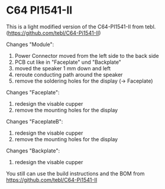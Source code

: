 # C64 PI1541-II

This is a light modified version of the C64-PI1541-II from tebl. (https://github.com/tebl/C64-Pi1541-II)


Changes "Module": 
1) Power Connector moved from the left side to the back side
2) PCB cut like in "Faceplate" und "Backplate"
3) moved the speaker 1 mm down and left
4) reroute conducting path around the speaker
5) remove the soldering holes for the display (-> Faceplate)

Changes "Faceplate":
1) redesign the visable cupper 
2) remove the mounting holes for the display

Changes "FaceplateB":
1) redesign the visable cupper 
2) remove the mounting holes for the display

Changes "Backplate":
1) redesign the visable cupper 


You still can use the build instructions and the BOM from https://github.com/tebl/C64-Pi1541-II

